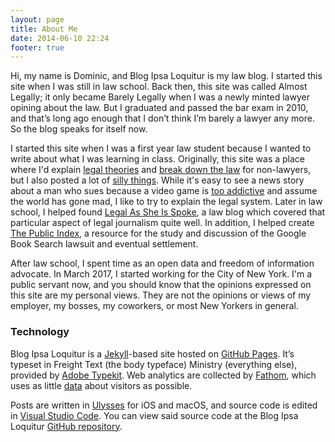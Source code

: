 ```yaml
---
layout: page
title: About Me
date: 2014-06-10 22:24
footer: true
---
```


Hi, my name is Dominic, and Blog Ipsa Loquitur is my law blog. I started this site when I was still in law school. Back then, this site was called Almost Legally; it only became Barely Legally when I was a newly minted lawyer opining about the law. But I graduated and passed the bar exam in 2010, and that’s long ago enough that I don’t think I’m barely a lawyer any more. So the blog speaks for itself now.

I started this site when I was a first year law student because I wanted to write about what I was learning in class. Originally, this site was a place where I'd explain [legal theories](http://barelylegally.com/post/lights-camera-transaction/) and [break down the law](https://blog.ipsaloquitur.org/post/the-magic-words/) for non-lawyers, but I also posted a lot of [silly things](https://blog.ipsaloquitur.org/post/my-new-favorite-patent/). While it's easy to see a news story about a man who sues because a video game is [too addictive](https://blog.ipsaloquitur.org/post/suit-happens/) and assume the world has gone mad, I like to try to explain the legal system. Later in law school, I helped found [Legal As She Is Spoke](http://lasisblog.com), a law blog which covered that particular aspect of legal journalism quite well. In addition, I helped create [The Public Index](http://thepublicindex.org), a resource for the study and discussion of the Google Book Search lawsuit and eventual settlement.

After law school, I spent time as an open data and freedom of information advocate. In March 2017, I started working for the City of New York. I'm a public servant now, and you should know that the opinions expressed on this site are my personal views. They are not the opinions or views of my employer, my bosses, my coworkers, or most New Yorkers in general.

### Technology

Blog Ipsa Loquitur is a [Jekyll](https://jekyllrb.com)-based site hosted on [GitHub Pages](https://pages.github.com). It’s typeset in Freight Text (the body typeface) Ministry (everything else), provided by [Adobe Typekit](https://typekit.com). Web analytics are collected by [Fathom](https://usefathom.com), which uses as little [data](https://usefathom.com/data/) about visitors as possible.

Posts are written in [Ulysses](https://ulysses.app) for iOS and macOS, and source code is edited in [Visual Studio Code](https://code.visualstudio.com). You can view said source code at the Blog Ipsa Loquitur [GitHub repository](https://github.com/dominicmauro/blogipsa).
